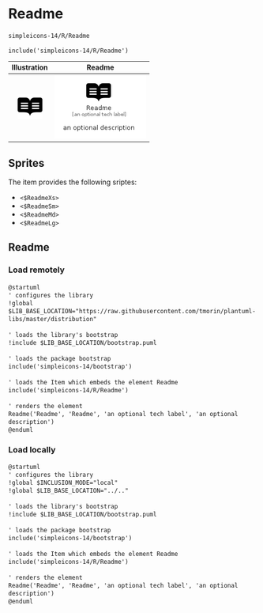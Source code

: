 # Readme


```text
simpleicons-14/R/Readme
```

```text
include('simpleicons-14/R/Readme')
```



| Illustration | Readme |
| :---: | :---: |
| ![illustration for Illustration](../../simpleicons-14/R/Readme.png) | ![illustration for Readme](../../simpleicons-14/R/Readme.Local.png) |



## Sprites
The item provides the following sriptes:

- `<$ReadmeXs>`
- `<$ReadmeSm>`
- `<$ReadmeMd>`
- `<$ReadmeLg>`





## Readme

### Load remotely
```plantuml
@startuml
' configures the library
!global $LIB_BASE_LOCATION="https://raw.githubusercontent.com/tmorin/plantuml-libs/master/distribution"

' loads the library's bootstrap
!include $LIB_BASE_LOCATION/bootstrap.puml

' loads the package bootstrap
include('simpleicons-14/bootstrap')

' loads the Item which embeds the element Readme
include('simpleicons-14/R/Readme')

' renders the element
Readme('Readme', 'Readme', 'an optional tech label', 'an optional description')
@enduml
```

### Load locally
```plantuml
@startuml
' configures the library
!global $INCLUSION_MODE="local"
!global $LIB_BASE_LOCATION="../.."

' loads the library's bootstrap
!include $LIB_BASE_LOCATION/bootstrap.puml

' loads the package bootstrap
include('simpleicons-14/bootstrap')

' loads the Item which embeds the element Readme
include('simpleicons-14/R/Readme')

' renders the element
Readme('Readme', 'Readme', 'an optional tech label', 'an optional description')
@enduml
```

